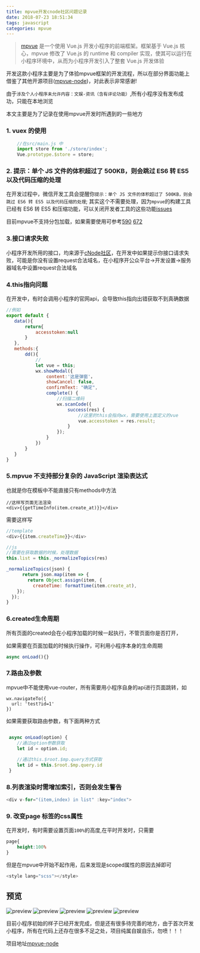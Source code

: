 ```yaml
---
title: mpvue开发cnode社区问题记录
date: 2018-07-23 18:51:34
tags: javascript
categories: mpvue
---
```

> [mpvue](https://github.com/Meituan-Dianping/mpvue) 是一个使用 Vue.js 开发小程序的前端框架。框架基于 Vue.js 核心，mpvue 修改了 Vue.js 的 runtime 和 compiler 实现，使其可以运行在小程序环境中，从而为小程序开发引入了整套 Vue.js 开发体验

开发这款小程序主要是为了体验mpvue框架的开发流程，所以在部分界面功能上借鉴了其他开源项目([mpvue-node](https://github.com/jaxQin/mpvue-cnode))，对此表示非常感谢!

由于`涉及个人小程序未允许内容：文娱-资讯（含有评论功能）`,所有小程序没有发布成功，只能在本地浏览

本文主要是为了记录在使用mpvue开发时所遇到的一些地方


### 1. vuex 的使用
   
```js
    //在src/main.js 中
    import store from './store/index';
    Vue.prototype.$store = store;
```

### 2. 提示：单个 JS 文件的体积超过了 500KB，则会跳过 ES6 转 ES5 以及代码压缩的处理

在开发过程中，微信开发工具会提醒你`提示：单个 JS 文件的体积超过了 500KB，则会跳过 ES6 转 ES5 以及代码压缩的处理`;
其实这个不需要处理，因为`mpvue`的构建工具已经有 ES6 转 ES5 和压缩功能，可以关闭开发者工具的这些功能[issues](https://github.com/Meituan-Dianping/mpvue/issues/550)

目前mpvue不支持分包加载，如果需要使用可参考[590](https://github.com/Meituan-Dianping/mpvue/issues/590) [672](https://github.com/Meituan-Dianping/mpvue/issues/672)

### 3.接口请求失败

小程序开发所用的接口，均来源于[cNode社区](https://cnodejs.org/api)，在开发中如果提示你接口请求失败，可能是你没有设置request合法域名，在小程序开公众平台->开发设置->服务器域名中设置request合法域名

### 4.this指向问题

 在开发中，有时会调用小程序的官网api，会导致this指向出错获取不到真确数据
 ```js
 //例如
export default {
    data(){
        return{
            accesstoken:null
        }
    },
    methods:{
        dd(){
            //
            let vue = this;
            wx.showModal({
                content:'这是弹窗'，
                showCancel: false,
                confirmText: "确定",
                complete() {
                    //扫描二维码
                    wx.scanCode({
                        success(res) {
                            //这里的this会指向wx，需要使用上面定义的vue
                            vue.accesstoken = res.result;
                        }
                    });
                }
            })
        }
    }
}
 
 ```
### 5.mpvue 不支持部分复杂的 JavaScript 渲染表达式

  也就是你在模板中不能直接只有methods中方法

```
//这样写页面无法渲染
<div>{{getTimeInfo(item.create_at)}}</div>
```
需要这样写
```js
//template
<div>{{item.createTime}}</div>

//js
//需要在获取数据的时候，处理数据
this.list = this._normalizeTopics(res)

_normalizeTopics(json) {
      return json.map(item => {
        return Object.assign(item, {
          createTime: formatTime(item.create_at),
    });
  });
}
```

### 6.created生命周期


所有页面的created会在小程序加载的时候一起执行，不管页面你是否打开，

如果需要在页面加载的时候执行操作，可利用小程序本身的生命周期

```js
async onLoad(){}
```

### 7.路由及参数

mpvue中不能使用vue-router，所有需要用小程序自身的api进行页面跳转，如
```
wx.navigateTo({
  url: 'test?id=1'
})
```

如果需要获取路由参数，有下面两种方式

```js

 async onLoad(option) {
    //通过option参数获取
    let id = option.id;
    
    //通过this.$root.$mp.query方式获取
    let id = this.$root.$mp.query.id
 }

```
### 8.列表渲染时需增加索引，否则会发生警告

```js
<div v-for="(item,index) in list" :key="index">
```

### 9. 改变page 标签的css属性

在开发时，有时需要设置页面`100%`的高度,在平时开发时，只需要
```css
page{
    height:100%
}
```
但是在mpvue中开始不起作用，后来发现是scoped属性的原因去掉即可
```js
<style lang="scss"></style>
```

## 预览

![preview](https://user-gold-cdn.xitu.io/2018/7/23/164c66484d08bf41?w=324&h=684&f=jpeg&s=42175)
![preview](https://user-gold-cdn.xitu.io/2018/7/23/164c66484d1e1f02?w=324&h=684&f=jpeg&s=53112)
![preview](https://user-gold-cdn.xitu.io/2018/7/23/164c6648624d5f42?w=324&h=684&f=jpeg&s=15470)
![preview](https://user-gold-cdn.xitu.io/2018/7/23/164c66484e6dbef9?w=324&h=684&f=jpeg&s=38990)
![preview](https://user-gold-cdn.xitu.io/2018/7/23/164c66485d56071a?w=324&h=684&f=jpeg&s=43545)


目前小程序初始的样子已经开发完成，但是还有很多待完善的地方，由于首次开发小程序，所有在代码上还存在很多不足之处，项目纯属自娱自乐，勿喷！！！

项目地址[mpvue-node](https://github.com/xuj2017/mpvue-cnode)